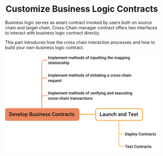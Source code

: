<h1 align="center">Customize Business Logic Contracts</h1>

Business logic serves as smart contract invoked by users both on source chain and target chain. Cross-Chain manager contract offers two interfaces to interact with business logic contract directly. 

This part introduces how the cross chain interaction processes and how to build your own business logic contract.


<div align=center><img src="resources/business_contract_flow.png" alt=""/></div>